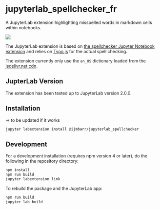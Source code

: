 # jupyterlab_spellchecker_fr

<div class="alert alert-warning"
I needed a spell checker for French so I forked https://github.com/ijmbarr/jupyterlab_spellchecker and modified 3 lines (4 if you count the color). 
</div> 

A JupyterLab extension highlighting misspelled words in markdown cells within notebooks.

![](demo.gif)

The JupyterLab extension is based on [the spellchecker Jupyter Notebook extension](https://github.com/ipython-contrib/jupyter_contrib_nbextensions/tree/master/src/jupyter_contrib_nbextensions/nbextensions/spellchecker) and relies on [Typo.js](https://github.com/cfinke/Typo.js) for the actual spell checking.

The extension currently only use the `en_US` dictionary loaded from the [jsdelivr.net cdn](https://www.jsdelivr.com/).

## JupterLab Version
The extension has been tested up to JupyterLab version 2.0.0.

## Installation

=> to be updated if it works

```bash
jupyter labextension install @ijmbarr/jupyterlab_spellchecker
```

## Development

For a development installation (requires npm version 4 or later), do the following in the repository directory:

```bash
npm install
npm run build
jupyter labextension link .
```

To rebuild the package and the JupyterLab app:

```bash
npm run build
jupyter lab build
```
